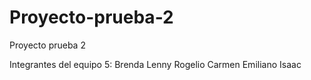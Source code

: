 # Proyecto-prueba-2
Proyecto prueba 2

Integrantes del equipo 5:
    Brenda
    Lenny
    Rogelio
    Carmen
    Emiliano
    Isaac